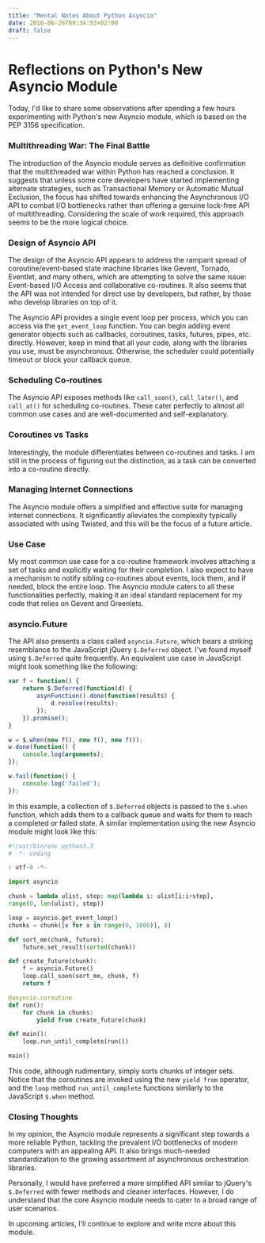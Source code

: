 ```yaml
---
title: "Mental Notes About Python Asyncio"
date: 2016-06-26T09:34:53+02:00
draft: false
---
```


# Reflections on Python's New Asyncio Module

Today, I'd like to share some observations after spending a few hours experimenting with Python's new Asyncio module, which is based on the PEP 3156 specification.

### Multithreading War: The Final Battle

The introduction of the Asyncio module serves as definitive confirmation that the multithreaded war within Python has reached a conclusion. It suggests that unless some core developers have started implementing alternate strategies, such as Transactional Memory or Automatic Mutual Exclusion, the focus has shifted towards enhancing the Asynchronous I/O API to combat I/O bottlenecks rather than offering a genuine lock-free API of multithreading. Considering the scale of work required, this approach seems to be the more logical choice.

### Design of Asyncio API

The design of the Asyncio API appears to address the rampant spread of coroutine/event-based state machine libraries like Gevent, Tornado, Eventlet, and many others, which are attempting to solve the same issue: Event-based I/O Access and collaborative co-routines. It also seems that the API was not intended for direct use by developers, but rather, by those who develop libraries on top of it.

The Asyncio API provides a single event loop per process, which you can access via the `get_event_loop` function. You can begin adding event generator objects such as callbacks, coroutines, tasks, futures, pipes, etc. directly. However, keep in mind that all your code, along with the libraries you use, must be asynchronous. Otherwise, the scheduler could potentially timeout or block your callback queue.

### Scheduling Co-routines

The Asyncio API exposes methods like `call_soon()`, `call_later()`, and `call_at()` for scheduling co-routines. These cater perfectly to almost all common use cases and are well-documented and self-explanatory.

### Coroutines vs Tasks

Interestingly, the module differentiates between co-routines and tasks. I am still in the process of figuring out the distinction, as a task can be converted into a co-routine directly.

### Managing Internet Connections

The Asyncio module offers a simplified and effective suite for managing internet connections. It significantly alleviates the complexity typically associated with using Twisted, and this will be the focus of a future article.

### Use Case

My most common use case for a co-routine framework involves attaching a set of tasks and explicitly waiting for their completion. I also expect to have a mechanism to notify sibling co-routines about events, lock them, and if needed, block the entire loop. The Asyncio module caters to all these functionalities perfectly, making it an ideal standard replacement for my code that relies on Gevent and Greenlets.

### asyncio.Future

The API also presents a class called `asyncio.Future`, which bears a striking resemblance to the JavaScript jQuery `$.Deferred` object. I've found myself using `$.Deferred` quite frequently. An equivalent use case in JavaScript might look something like the following:

```javascript
var f = function() {  
    return $.Deferred(function(d) {  
        asynFunction().done(function(results) {
            d.resolve(results);
        });
    }).promise();
}

w = $.when(new f(), new f(), new f());  
w.done(function() {  
    console.log(arguments);  
});

w.fail(function() {  
    console.log('failed');  
});
```

In this example, a collection of `$.Deferred` objects is passed to the `$.when` function, which adds them to a callback queue and waits for them to reach a completed or failed state. A similar implementation using the new Asyncio module might look like this:

```python
#!/usr/bin/env python3.3
# -*- coding

: utf-8 -*-

import asyncio

chunk = lambda ulist, step: map(lambda i: ulist[i:i+step],  
range(0, len(ulist), step))

loop = asyncio.get_event_loop()  
chunks = chunk([x for x in range(0, 1000)], 8)

def sort_me(chunk, future):  
    future.set_result(sorted(chunk))

def create_future(chunk):  
    f = asyncio.Future()
    loop.call_soon(sort_me, chunk, f)
    return f

@asyncio.coroutine
def run():  
    for chunk in chunks:
        yield from create_future(chunk)

def main():  
    loop.run_until_complete(run())

main()
```

This code, although rudimentary, simply sorts chunks of integer sets. Notice that the coroutines are invoked using the new `yield from` operator, and the `loop` method `run_until_complete` functions similarly to the JavaScript `$.when` method.

### Closing Thoughts

In my opinion, the Asyncio module represents a significant step towards a more reliable Python, tackling the prevalent I/O bottlenecks of modern computers with an appealing API. It also brings much-needed standardization to the growing assortment of asynchronous orchestration libraries.

Personally, I would have preferred a more simplified API similar to jQuery's `$.Deferred` with fewer methods and cleaner interfaces. However, I do understand that the core Asyncio module needs to cater to a broad range of user scenarios.

In upcoming articles, I'll continue to explore and write more about this module.